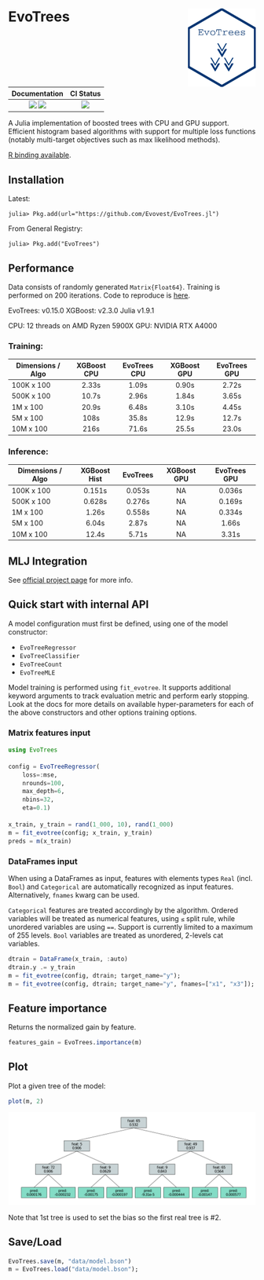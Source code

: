 
# EvoTrees <a href="https://evovest.github.io/EvoTrees.jl/dev/"><img src="figures/hex-evotrees-2.png" align="right" height="160"/></a>


| Documentation | CI Status |
|:------------------------:|:----------------:|
| [![][docs-stable-img]][docs-stable-url] [![][docs-latest-img]][docs-latest-url] | [![][ci-img]][ci-url] |

[docs-latest-img]: https://img.shields.io/badge/docs-latest-blue.svg
[docs-latest-url]: https://evovest.github.io/EvoTrees.jl/dev

[docs-stable-img]: https://img.shields.io/badge/docs-stable-blue.svg
[docs-stable-url]: https://evovest.github.io/EvoTrees.jl/stable

[ci-img]: https://github.com/Evovest/EvoTrees.jl/workflows/CI/badge.svg
[ci-url]: https://github.com/Evovest/EvoTrees.jl/actions?query=workflow%3ACI+branch%3Amain

A Julia implementation of boosted trees with CPU and GPU support.
Efficient histogram based algorithms with support for multiple loss functions (notably multi-target objectives such as max likelihood methods).

[R binding available](https://github.com/Evovest/EvoTrees).


## Installation

Latest:

```julia-repl
julia> Pkg.add(url="https://github.com/Evovest/EvoTrees.jl")
```

From General Registry:

```julia-repl
julia> Pkg.add("EvoTrees")
```

## Performance

Data consists of randomly generated `Matrix{Float64}`. Training is performed on 200 iterations. Code to reproduce is [here](https://github.com/Evovest/EvoTrees.jl/blob/main/benchmarks/regressor.jl). 

EvoTrees: v0.15.0
XGBoost: v2.3.0
Julia v1.9.1

CPU: 12 threads on AMD Ryzen 5900X
GPU: NVIDIA RTX A4000

### Training: 

| Dimensions   / Algo | XGBoost CPU | EvoTrees CPU | XGBoost GPU | EvoTrees GPU |
|---------------------|:-----------:|:------------:|:-----------:|:------------:|
| 100K x 100          |    2.33s    |     1.09s    |    0.90s    |     2.72s    |
| 500K x 100          |    10.7s    |     2.96s    |    1.84s    |     3.65s    |
| 1M x 100            |    20.9s    |     6.48s    |    3.10s    |     4.45s    |
| 5M x 100            |    108s     |     35.8s    |    12.9s    |     12.7s    |
| 10M x 100           |    216s     |     71.6s    |    25.5s    |     23.0s    |

### Inference:

| Dimensions   / Algo | XGBoost Hist | EvoTrees | XGBoost GPU | EvoTrees GPU |
|---------------------|:------------:|:--------:|:-----------:|:------------:|
| 100K x 100          |    0.151s    |  0.053s  |     NA      |    0.036s    |
| 500K x 100          |    0.628s    |  0.276s  |     NA      |    0.169s    |
| 1M x 100            |    1.26s     |  0.558s  |     NA      |    0.334s    |
| 5M x 100            |    6.04s     |  2.87s   |     NA      |    1.66s     |
| 10M x 100           |    12.4s     |  5.71s   |     NA      |    3.31s     |

## MLJ Integration

See [official project page](https://github.com/alan-turing-institute/MLJ.jl) for more info.

## Quick start with internal API

A model configuration must first be defined, using one of the model constructor:
- `EvoTreeRegressor`
- `EvoTreeClassifier`
- `EvoTreeCount`
- `EvoTreeMLE`

Model training is performed using `fit_evotree`. 
It supports additional keyword arguments to track evaluation metric and perform early stopping. 
Look at the docs for more details on available hyper-parameters for each of the above constructors and other options training options.

### Matrix features input

```julia
using EvoTrees

config = EvoTreeRegressor(
    loss=:mse, 
    nrounds=100, 
    max_depth=6,
    nbins=32,
    eta=0.1)

x_train, y_train = rand(1_000, 10), rand(1_000)
m = fit_evotree(config; x_train, y_train)
preds = m(x_train)
```

### DataFrames input

When using a DataFrames as input, features with elements types `Real` (incl. `Bool`) and `Categorical` are automatically recognized as input features. Alternatively, `fnames` kwarg can be used. 

`Categorical` features are treated accordingly by the algorithm. Ordered variables will be treated as numerical features, using `≤` split rule, while unordered variables are using `==`. Support is currently limited to a maximum of 255 levels. `Bool` variables are treated as unordered, 2-levels cat variables.

```julia
dtrain = DataFrame(x_train, :auto)
dtrain.y .= y_train
m = fit_evotree(config, dtrain; target_name="y");
m = fit_evotree(config, dtrain; target_name="y", fnames=["x1", "x3"]);
```

## Feature importance

Returns the normalized gain by feature.

```julia
features_gain = EvoTrees.importance(m)
```

## Plot

Plot a given tree of the model:

```julia
plot(m, 2)
```

![](figures/plot_tree.png)

Note that 1st tree is used to set the bias so the first real tree is #2.

## Save/Load

```julia
EvoTrees.save(m, "data/model.bson")
m = EvoTrees.load("data/model.bson");
```
